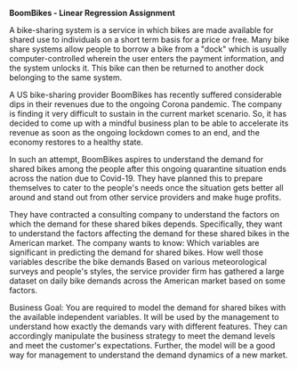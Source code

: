 **BoomBikes - Linear Regression Assignment**

A bike-sharing system is a service in which bikes are made available for shared use to individuals on a short term basis for a price or free. 
Many bike share systems allow people to borrow a bike from a "dock" which is usually computer-controlled wherein the user enters the payment information, 
and the system unlocks it. This bike can then be returned to another dock belonging to the same system.


A US bike-sharing provider BoomBikes has recently suffered considerable dips in their revenues due to the ongoing Corona pandemic. 
The company is finding it very difficult to sustain in the current market scenario. So, it has decided to come up with a mindful business plan to be able to accelerate 
its revenue as soon as the ongoing lockdown comes to an end, and the economy restores to a healthy state. 


In such an attempt, BoomBikes aspires to understand the demand for shared bikes among the people after this ongoing quarantine situation ends across the nation due to Covid-19. 
They have planned this to prepare themselves to cater to the people's needs once the situation gets better all around and stand out from other service providers and make huge 
profits.


They have contracted a consulting company to understand the factors on which the demand for these shared bikes depends. 
Specifically, they want to understand the factors affecting the demand for these shared bikes in the American market. 
The company wants to know:
Which variables are significant in predicting the demand for shared bikes.
How well those variables describe the bike demands
Based on various meteorological surveys and people's styles, the service provider firm has gathered a large dataset on daily bike demands across 
the American market based on some factors. 


Business Goal:
You are required to model the demand for shared bikes with the available independent variables. 
It will be used by the management to understand how exactly the demands vary with different features. 
They can accordingly manipulate the business strategy to meet the demand levels and meet the customer's expectations. 
Further, the model will be a good way for management to understand the demand dynamics of a new market. 

